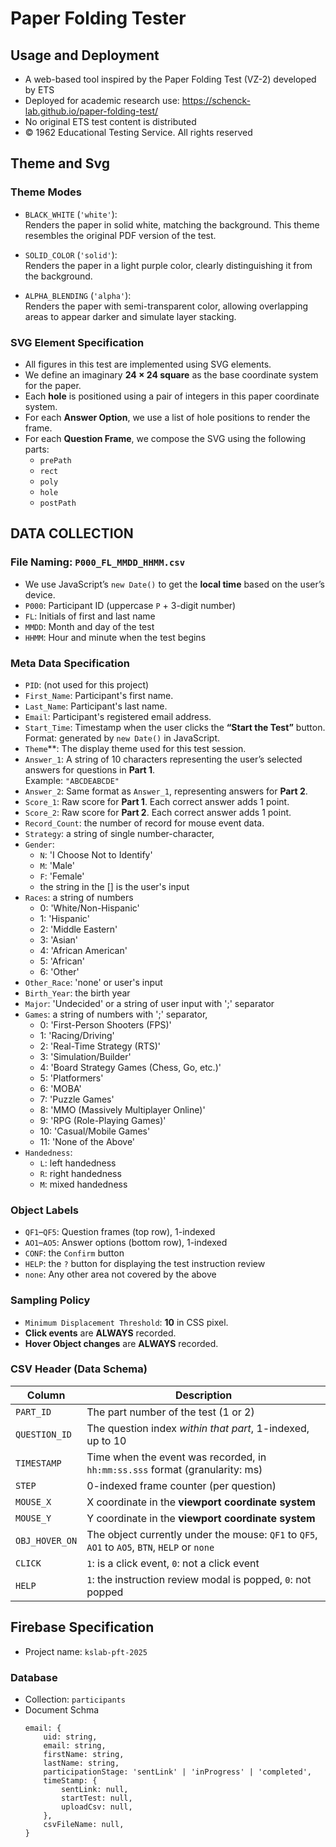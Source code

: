 # Paper Folding Tester

## Usage and Deployment
- A web-based tool inspired by the Paper Folding Test (VZ-2) developed by ETS  
- Deployed for academic research use: https://schenck-lab.github.io/paper-folding-test/  
- No original ETS test content is distributed  
- © 1962 Educational Testing Service. All rights reserved

## Theme and Svg

### Theme Modes
- `BLACK_WHITE` (`'white'`):  
  Renders the paper in solid white, matching the background. This theme resembles the original PDF version of the test.

- `SOLID_COLOR` (`'solid'`):  
  Renders the paper in a light purple color, clearly distinguishing it from the background.

- `ALPHA_BLENDING` (`'alpha'`):  
  Renders the paper with semi-transparent color, allowing overlapping areas to appear darker and simulate layer stacking.

### SVG Element Specification
- All figures in this test are implemented using SVG elements.
- We define an imaginary **24 × 24 square** as the base coordinate system for the paper.
- Each **hole** is positioned using a pair of integers in this paper coordinate system.
- For each **Answer Option**, we use a list of hole positions to render the frame.
- For each **Question Frame**, we compose the SVG using the following parts:
  - `prePath`
  - `rect`
  - `poly`
  - `hole`
  - `postPath`


## DATA COLLECTION

### File Naming: `P000_FL_MMDD_HHMM.csv`
- We use JavaScript’s `new Date()` to get the **local time** based on the user’s device.
- `P000`: Participant ID (uppercase `P` + 3-digit number)
- `FL`: Initials of first and last name
- `MMDD`: Month and day of the test
- `HHMM`: Hour and minute when the test begins


### Meta Data Specification

- `PID`: (not used for this project)
- `First_Name`: Participant's first name.
- `Last_Name`: Participant's last name.
- `Email`: Participant's registered email address.
- `Start_Time`: Timestamp when the user clicks the **“Start the Test”** button.  
  Format: generated by `new Date()` in JavaScript.
- `Theme`**: The display theme used for this test session.
- `Answer_1`: A string of 10 characters representing the user’s selected answers for questions in **Part 1**.  
  Example: `"ABCDEABCDE"`
- `Answer_2`: Same format as `Answer_1`, representing answers for **Part 2**.
- `Score_1`: Raw score for **Part 1**. Each correct answer adds 1 point.
- `Score_2`: Raw score for **Part 2**. Each correct answer adds 1 point.
- `Record_Count`: the number of record for mouse event data.
- `Strategy`: a string of single number-character,
- `Gender`: 
    - `N`: 'I Choose Not to Identify'
    - `M`: 'Male'
    - `F`: 'Female'
    - the string in the [] is the user's input
- `Races`: a string of numbers
    - 0: 'White/Non-Hispanic'
    - 1: 'Hispanic'
    - 2: 'Middle Eastern'
    - 3: 'Asian'
    - 4: 'African American'
    - 5: 'African'
    - 6: 'Other'
- `Other_Race`: 'none' or user's input
- `Birth_Year`: the birth year
- `Major`: 'Undecided' or a string of user input with ';' separator
- `Games`: a string of numbers with ';' separator,
    - 0: 'First-Person Shooters (FPS)'
    - 1: 'Racing/Driving'
    - 2: 'Real-Time Strategy (RTS)'
    - 3: 'Simulation/Builder'
    - 4: 'Board Strategy Games (Chess, Go, etc.)'
    - 5: 'Platformers'
    - 6: 'MOBA'
    - 7: 'Puzzle Games'
    - 8: 'MMO (Massively Multiplayer Online)'
    - 9: 'RPG (Role-Playing Games)'
    - 10: 'Casual/Mobile Games'
    - 11: 'None of the Above'
- `Handedness`:
    - `L`: left handedness
    - `R`: right handedness
    - `M`: mixed handedness


### Object Labels
- `QF1`–`QF5`: Question frames (top row), 1-indexed
- `AO1`–`AO5`: Answer options (bottom row), 1-indexed
- `CONF`: the `Confirm` button
- `HELP`: the `?` button for displaying the test instruction review
- `none`: Any other area not covered by the above


### Sampling Policy
- `Minimum Displacement Threshold`: **10** in CSS pixel.
- **Click events** are **ALWAYS** recorded.
- **Hover Object changes** are **ALWAYS** recorded.


###  CSV Header (Data Schema)
| **Column**      | **Description** |
|-----------------|-----------------|
| `PART_ID`       | The part number of the test (1 or 2) |
| `QUESTION_ID`   | The question index *within that part*, 1-indexed, up to 10 |
| `TIMESTAMP`     | Time when the event was recorded, in `hh:mm:ss.sss` format (granularity: ms) |
| `STEP`          | 0-indexed frame counter (per question) |
| `MOUSE_X`       | X coordinate in the **viewport coordinate system** |
| `MOUSE_Y`       | Y coordinate in the **viewport coordinate system** |
| `OBJ_HOVER_ON`  | The object currently under the mouse: `QF1` to `QF5`, `AO1` to `AO5`, `BTN`, `HELP` or `none` |
| `CLICK`         | `1`: is a click event, `0`: not a click event |
| `HELP`          | `1`: the instruction review modal is popped, `0`: not popped |


## Firebase Specification

- Project name: `kslab-pft-2025`

### Database

- Collection: `participants`
- Document Schma
    ```
    email: {
        uid: string,
        email: string,
        firstName: string,
        lastName: string,
        participationStage: 'sentLink' | 'inProgress' | 'completed',
        timeStamp: {
            sentLink: null,
            startTest: null,
            uploadCsv: null,
        },
        csvFileName: null,
    }
    ```

